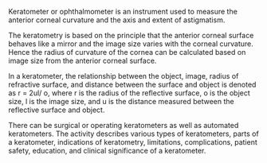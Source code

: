 Keratometer or ophthalmometer is an instrument used to measure the anterior corneal curvature and the axis and extent of astigmatism.

The keratometry is based on the principle that the anterior corneal surface behaves like a mirror and the image size varies with the corneal curvature. Hence the radius of curvature of the cornea can be calculated based on image size from the anterior corneal surface.

In a keratometer, the relationship between the object, image, radius of refractive surface, and distance between the surface and object is denoted as r = 2ul/ o, where r is the radius of the reflective surface, o is the object size, l is the image size, and u is the distance measured between the reflective surface and object.

There can be surgical or operating keratometers as well as automated keratometers. The activity describes various types of keratometers, parts of a keratometer, indications of keratometry, limitations, complications, patient safety, education, and clinical significance of a keratometer.